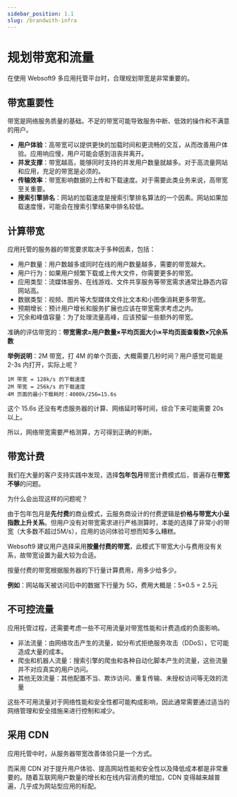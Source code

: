 ```yaml
---
sidebar_position: 1.1
slug: /brandwith-infra
---
```


# 规划带宽和流量

在使用 Websoft9 多应用托管平台时，合理规划带宽是非常重要的。  

## 带宽重要性

带宽是网络服务质量的基础。不足的带宽可能导致服务中断、低效的操作和不满意的用户。  

- **用户体验**：高带宽可以提供更快的加载时间和更流畅的交互，从而改善用户体验。应用响应慢，用户可能会感到沮丧并离开。
- **并发支撑**：带宽越高，能够同时支持的并发用户数量就越多。对于高流量网站和应用，充足的带宽是必须的。
- **传输效率**：带宽影响数据的上传和下载速度。对于需要此类业务来说，高带宽至关重要。
- **搜索引擎排名**：网站的加载速度是搜索引擎排名算法的一个因素。网站如果加载速度慢，可能会在搜索引擎结果中排名较低。

## 计算带宽

应用托管的服务器的带宽要求取决于多种因素，包括：

- 用户数量：用户数越多或同时在线的用户数量越多，需要的带宽越大。
- 用户行为：如果用户频繁下载或上传大文件，你需要更多的带宽。
- 应用类型：流媒体服务、在线游戏、文件共享服务等带宽需求通常比静态内容网站高。
- 数据类型：视频、图片等大型媒体文件比文本和小图像消耗更多带宽。
- 预期增长：预计用户增长和服务扩展也应该在带宽需求考虑之内。
- 冗余和峰值容量：为了处理流量高峰，应该预留一些额外的带宽。

准确的评估带宽的：**带宽需求=用户数量×平均页面大小×平均页面查看数×冗余系数**  

**举例说明**：2M 带宽，打 4M 的单个页面，大概需要几秒时间？用户感觉可能是 2-3s 内打开，实际上呢？

```
1M 带宽 = 128k/s 的下载速度
2M 带宽 = 256k/s 的下载速度
4M 页面的最小下载耗时：4000k/256=15.6s
```

这个 15.6s 还没有考虑服务器的计算、网络延时等时间，综合下来可能需要 20s 以上。  

所以，网络带宽需要严格测算，方可得到正确的判断。    

## 带宽计费

我们在大量的客户支持实践中发现，选择**包年包月**带宽计费模式后，普遍存在**带宽不够**的问题。  

为什么会出现这样的问题呢？

由于包年包月是**先付费**的商业模式，云服务商设计的付费逻辑是**价格与带宽大小呈指数上升关系**。但用户没有对带宽需求进行严格测算时，本能的选择了非常小的带宽（大多数不超过5M/s），应用的访问体验可想而知多么糟糕。  

Websoft9 建议用户选择采用**按量付费的带宽**，此模式下带宽大小与费用没有关系，故带宽设置为最大较为合适。  

按量付费的带宽根据服务器的下行量计算费用，用多少给多少。

**例如**：网站每天被访问后中的数据下行量为 5G，费用大概是：5×0.5 = 2.5元

## 不可控流量

应用托管过程，还需要考虑一些不可用流量对带宽性能和计费造成的负面影响。  

- 非法流量：由网络攻击产生的流量，如分布式拒绝服务攻击（DDoS），它可能造成大量的成本。
- 爬虫和机器人流量：搜索引擎的爬虫和各种自动化脚本产生的流量，这些流量并不对应真实的用户访问。
- 其他无效流量：其他配置不当、欺诈访问、重复传输、未授权访问等无效的流量

这些不可用流量对于网络性能和安全性都可能构成影响，因此通常需要通过适当的网络管理和安全措施来进行控制和减少。 

## 采用 CDN

应用托管中时，从服务器带宽改善体验只是一个方式。

而采用 CDN 对于提升用户体验、提高网站性能和安全性以及降低成本都是非常重要的。随着互联网用户数量的增长和在线内容消费的增加，CDN 变得越来越普遍，几乎成为网站型应用的标配。